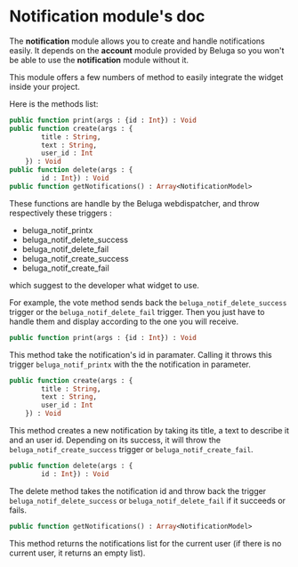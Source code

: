 Notification module's doc
===================

The __notification__ module allows you to create and handle notifications easily. It depends on the __account__ module provided by Beluga so you won't be able to use the __notification__ module without it.

This module offers a few numbers of method to easily integrate the widget inside your project.

Here is the methods list:

```Haxe
public function print(args : {id : Int}) : Void
public function create(args : {
		title : String,
		text : String,
		user_id : Int
	}) : Void
public function delete(args : {
		id : Int}) : Void
public function getNotifications() : Array<NotificationModel>
```

These functions are handle by the Beluga webdispatcher, and throw respectively these triggers :

* beluga_notif_printx
* beluga_notif_delete_success
* beluga_notif_delete_fail
* beluga_notif_create_success
* beluga_notif_create_fail

which suggest to the developer what widget to use.

For example, the vote method sends back the `beluga_notif_delete_success` trigger or the `beluga_notif_delete_fail` trigger. Then you just have to handle them and display according to the one you will receive.

```Haxe
public function print(args : {id : Int}) : Void
```

This method take the notification's id in paramater. Calling it throws this trigger `beluga_notif_printx` with the the notification in parameter.

```Haxe
public function create(args : {
		title : String,
		text : String,
		user_id : Int
	}) : Void
```

This method creates a new notification by taking its title, a text to describe it and an user id. Depending on its success, it will throw the `beluga_notif_create_success` trigger or `beluga_notif_create_fail`.

```Haxe
public function delete(args : {
		id : Int}) : Void
```

The delete method takes the notification id and throw back the trigger `beluga_notif_delete_success` or `beluga_notif_delete_fail` if it succeeds or fails.

```Haxe
public function getNotifications() : Array<NotificationModel>
```

This method returns the notifications list for the current user (if there is no current user, it returns an empty list).
